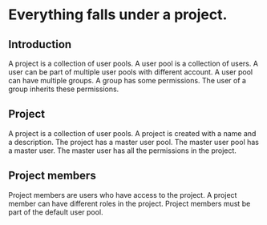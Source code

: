# Everything falls under a project.

## Introduction

A project is a collection of user pools. A user pool is a collection of users. A user can be part of multiple user pools with different account. 
A user pool can have multiple groups. A group has some permissions. The user of a group inherits these permissions.

## Project

A project is a collection of user pools. A project is created with a name and a description. 
The project has a master user pool. The master user pool has a master user. The master user has all the permissions in the project.

## Project members

Project members are users who have access to the project. A project member can have different roles in the project.
Project members must be part of the default user pool.
